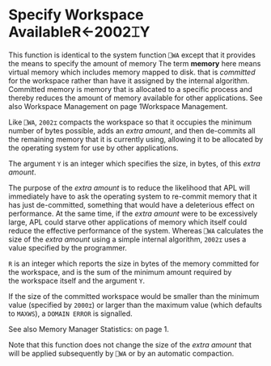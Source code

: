 




<h1 class="heading"><span class="name">Specify Workspace Available</span><span class="command">R←2002⌶Y</span></h1>

This function is identical to the system function `⎕WA` except that it provides the means to specify the amount of memory The term **memory** here means virtual memory which includes memory mapped to disk.  that is *committed* for the workspace rather than have it assigned by the internal algorithm. Committed memory is memory that is allocated to a specific process and thereby reduces the amount of memory available for other applications. See also Workspace Management on page 1Workspace Management.


Like `⎕WA`,  `2002⌶` compacts the workspace so that it occupies the minimum number of bytes possible, adds an *extra amount*, and then de-commits all the remaining memory that it is currently using, allowing it to be allocated by the operating system for use by other applications.


The argument `Y` is an integer which specifies the size, in bytes, of this *extra amount*.



The purpose of the *extra amount* is to reduce the likelihood that APL will immediately have to ask the operating system to re-commit memory that it has just de-committed, something that would have a deleterious effect on performance. At the same time, if the *extra amount* were to be excessively large, APL could  starve other applications of memory which itself could reduce the effective performance of the system. Whereas `⎕WA` calculates the size of the *extra amount* using a simple internal algorithm,  `2002⌶` uses a value specified by the programmer.


`R` is an integer which reports the size in bytes of the memory committed  for the workspace, and is the sum of the minimum amount required  by the workspace itself and the argument `Y`.


If the size of the committed workspace would be smaller than the minimum value (specified by `2000⌶`) or larger than the maximum value (which defaults to `MAXWS`), a `DOMAIN ERROR` is signalled.


See also Memory Manager Statistics: on page 1.


Note that this function does not change the size of the *extra amount* that will be applied subsequently by `⎕WA` or by an automatic compaction.


